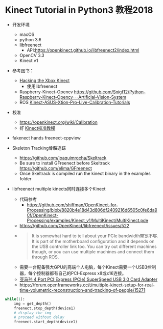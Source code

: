 # Kinect Tutorial in Python3  教程2018


- 开发环境
    - macOS
    - python 3.6
    - libfreenect
        - API:https://openkinect.github.io/libfreenect2/index.html
    - OpenCV 3.3
    - Kinect v1
- 参考图书：
    - [Hacking the Xbox Kinect](https://item.jd.com/19393582.html)    
        - 使用libfreenect
    - Raspberry-Kinect-Opencv https://github.com/Snigf12/Python-Raspberry-Kinect-Opencv---Artificial-Vision-System
    - ROS [Kinect-ASUS-Xtion-Pro-Live-Calibration-Tutorials](https://github.com/taochenshh/Kinect-ASUS-Xtion-Pro-Live-Calibration-Tutorials)

- 校准
    - https://openkinect.org/wiki/Calibration
    - 好 [Kinect校准教程](http://rgbdemo.org/index.php/Documentation/TutorialProjectorKinectCalibration)
    
    
- fakenect hands freenect-cppview    

- Skeleton Tracking骨骼追踪
    - https://github.com/joaquimrocha/Skeltrack
    - Be sure to install GFreenect before Skeltrack https://github.com/elima/GFreenect
    - Once Skeltrack is compiled run the kinect binary in the examples folder
    
- libfreenect multiple kinects同时连接多个Kinect
    - 代码参考 
        - https://github.com/shiffman/OpenKinect-for-Processing/blob/8820b4e18d43d806df2409216d6505c0fe6da90f/OpenKinect-Processing/examples/Kinect_v1/MultiKinect/MultiKinect.pde
    - https://github.com/OpenKinect/libfreenect/issues/522
    - >It is somewhat hard to tell about your PCIe bandwidth带宽不够. It is part of the motherboard configuration and it depends on the USB controller link too. You can try out different machines though, or you can use multiple machines and connect them through ROS.
    - 需要一台配备强大GPU的高端个人电脑，每个Kinect需要一个USB3控制器，每个控制器都有自己的PCI-Express x8或x16连接。
    - [亚马孙 4 Port PCI Express (PCIe) SuperSpeed USB 3.0 Card Adapter](https://www.amazon.com/Express-SuperSpeed-Adapter-Dedicated-Channels/dp/B00HJZEA2S/ref=sr_1_2?ie=UTF8&qid=1473310532&sr=8-2&keywords=startech+PCIe+usb3)
    - https://forum.openframeworks.cc/t/multiple-kinect-setup-for-real-time-volumetric-reconstruction-and-tracking-of-people/15271
    
    
```python
while(1):    
    img = get_depth()
    freenect.stop_depth(device1)
    # display the img
    # proceed without delay
    freenect.start_depth(device1)
```    